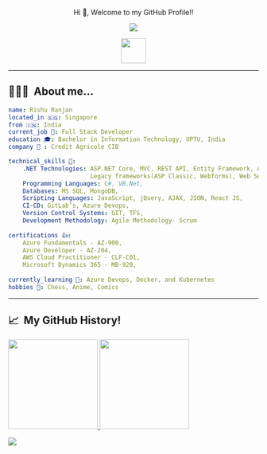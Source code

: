 <p align="center">
  Hi 👋, Welcome to my GitHub Profile!! 
</p>

<p align="center">
  <img src= "https://media.giphy.com/media/tliXLSkzfq2C4/giphy.webp">
</p>

<p align="center">

<a href="https://www.linkedin.com/in/rishu-ranjan/">
  <img height="50" src="https://user-images.githubusercontent.com/46517096/166973395-19676cd8-f8ec-4abf-83ff-da8243505b82.png"/>
</a>

</p>

---

<h2> 👨🏻‍💻 &nbsp;About me... </h2>

```yaml
name: Rishu Ranjan
located_in 🇸🇬: Singapore 
from 🇮🇳: India 
current_job 💼: Full Stack Developer
education 🎓: Bachelor in Information Technology, UPTU, India
company 🏢 : Credit Agricole CIB

technical_skills 🥷:
    .NET Technologies: ASP.NET Core, MVC, REST API, Entity Framework, Azure Functions, Webapps, 
                       Legacy frameworks(ASP Classic, Webforms), Web Services,
    Programming Languages: C#, VB.Net,
    Databases: MS SQL, MongoDB,
    Scripting Languages: JavaScript, jQuery, AJAX, JSON, React JS,
    CI-CD: GitLab’s, Azure Devops,
    Version Control Systems: GIT, TFS,
    Development Methodology: Agile Methodology- Scrum
  
certifications 👍:
    Azure Fundamentals - AZ-900,
    Azure Developer - AZ-204,
    AWS Cloud Practitioner - CLF-C01,
    Microsoft Dynamics 365 - MB-920,
  
currently_learning 🌱: Azure Devops, Docker, and Kubernetes
hobbies 🛝: Chess, Anime, Comics
```
-----

<h2> 📈 &nbsp;My GitHub History!</h2>
<a href="https://github.com/22rishuranjan">
  <img height="180em" src="https://github-readme-stats.vercel.app/api?username=22rishuranjan&theme=noctis_minimus&show_icons=true" />
  <img height="180em" src="https://github-readme-stats.vercel.app/api/top-langs/?username=22rishuranjan&theme=noctis_minimus&layout=compact" />
</a>


  
<p align="left">
  <img src="https://capsule-render.vercel.app/api?type=waving&color=gradient&height=50&section=footer"/>
</p>

